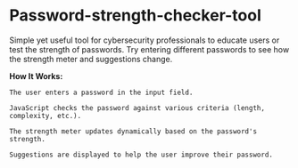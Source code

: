 # Password-strength-checker-tool
Simple yet useful tool for cybersecurity professionals to educate users or test the strength of passwords. Try entering different passwords to see how the strength meter and suggestions change.

**How It Works:**

    The user enters a password in the input field.

    JavaScript checks the password against various criteria (length, complexity, etc.).

    The strength meter updates dynamically based on the password's strength.

    Suggestions are displayed to help the user improve their password.
